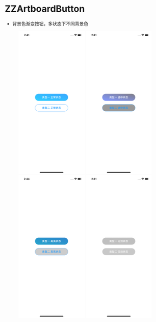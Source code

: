 # ZZArtboardButton

+ 背景色渐变按钮，多状态下不同背景色
	
<div align="center">
<img src="images/normal.png" width ="207" height ="448" >
<img src="images/selected.png" width ="207" height ="448" >
</div>
<div align="center">
<img src="images/highlighted.png" width ="207" height ="448" >
<img src="images/disabled.png" width ="207" height ="448" >
</div>